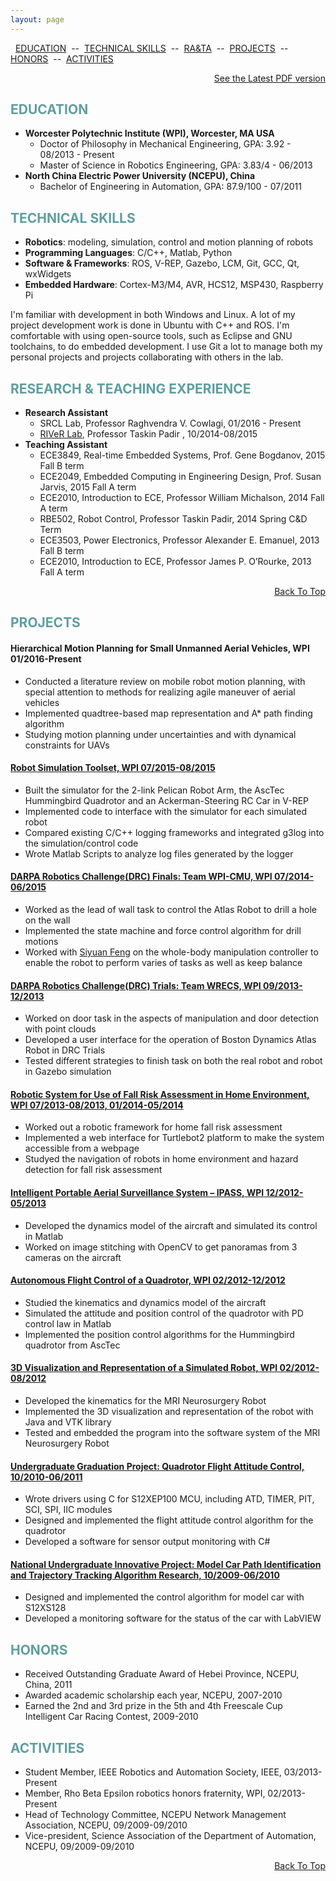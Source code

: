 ```yaml
---
layout: page
---
```


<a name="TOP"></a>

&nbsp; [EDUCATION](#EDUCATION) &nbsp;--&nbsp; [TECHNICAL SKILLS](#SKILLS) &nbsp;--&nbsp; [RA&TA](#RATA) &nbsp;--&nbsp; [PROJECTS](#PROJECTS) &nbsp;--&nbsp;  [HONORS](#HONORS) &nbsp;--&nbsp; [ACTIVITIES](#ACTIVITIES)

<p></p>
<p align="right"><a href="{{ root_url }}/resume/Ruixiang_Du_Resume_Feb2016.pdf">See the Latest PDF version</a></p>

<a name="EDUCATION"></a>

## <span style="color: CadetBlue  ">EDUCATION</span>


* **Worcester Polytechnic Institute (WPI), Worcester, MA USA**
	- Doctor of Philosophy in Mechanical Engineering, GPA: 3.92 - 08/2013 - Present
	- Master of Science in Robotics Engineering, GPA: 3.83/4 - 06/2013
* **North China Electric Power University (NCEPU), China**
	- Bachelor of Engineering in Automation, GPA: 87.9/100 - 07/2011

<a name="SKILLS"></a>

## <span style="color: CadetBlue ">TECHNICAL SKILLS</span>

* **Robotics**: modeling, simulation, control and motion planning of robots
* **Programming Languages**: C/C++, Matlab, Python
* **Software & Frameworks**: ROS, V-REP, Gazebo, LCM, Git, GCC, Qt, wxWidgets
* **Embedded Hardware**: Cortex-M3/M4, AVR, HCS12, MSP430, Raspberry Pi

I'm familiar with development in both Windows and Linux. A lot of my project development work is done in Ubuntu with C++ and ROS. I'm comfortable with using open-source tools, such as Eclipse and GNU toolchains, to do embedded development. I use Git a lot to manage both my personal projects and projects collaborating with others in the lab.

<a name="RATA"></a>

## <span style="color: CadetBlue ">RESEARCH & TEACHING EXPERIENCE</span>

* **Research Assistant**
	- SRCL Lab, Professor Raghvendra V. Cowlagi, 01/2016 - Present
	- [RIVeR Lab](http://robot.wpi.edu/), Professor Taskin Padir , 10/2014-08/2015
* **Teaching Assistant**
	- ECE3849, Real-time Embedded Systems, Prof. Gene Bogdanov, 2015 Fall B term
	- ECE2049, Embedded Computing in Engineering Design, Prof. Susan Jarvis, 2015 Fall A term
	- ECE2010, Introduction to ECE, Professor William Michalson, 2014 Fall A term
	- RBE502, Robot Control, Professor Taskin Padir, 2014 Spring C&D Term
	- ECE3503, Power Electronics, Professor Alexander E. Emanuel, 2013 Fall B term
	- ECE2010, Introduction to ECE, Professor James P. O’Rourke, 2013 Fall A term

<p align="right"><a href="#TOP">Back To Top</a></p>

<a name="PROJECTS"></a>

## <span style="color: CadetBlue ">PROJECTS</span>

#### Hierarchical Motion Planning for Small Unmanned Aerial Vehicles, WPI 01/2016-Present

- Conducted a literature review on mobile robot motion planning, with special attention to
methods for realizing agile maneuver of aerial vehicles
- Implemented quadtree-based map representation and A* path finding algorithm
- Studying motion planning under uncertainties and with dynamical constraints for UAVs

#### [Robot Simulation Toolset, WPI 07/2015-08/2015](/projects/robotsim)
<!--
<img src="/img/projects/sim_pelican_arm.jpg" height="80"/>
<img src="/img/projects/sim_quadrotor.jpg" height="80" />
<img src="/img/projects/sim_rc_car.png" height="80"/>
<img src="/img/projects/sim_log.png" height="80"/>
-->
- Built the simulator for the 2-link Pelican Robot Arm, the AscTec Hummingbird Quadrotor and an Ackerman-Steering RC Car in V-REP
- Implemented code to interface with the simulator for each simulated robot
- Compared existing C/C++ logging frameworks and integrated g3log into the simulation/control code
- Wrote Matlab Scripts to analyze log files generated by the logger


#### [DARPA Robotics Challenge(DRC) Finals: Team WPI-CMU, WPI 07/2014-06/2015](/projects/drc)
<!--
<img src="/img/projects/drc_drill_robot.JPG" height="80"/>
<img src="/img/projects/drc_drill_hole.JPG" height="80" />
-->
- Worked as the lead of wall task to control the Atlas Robot to drill a hole on the wall
- Implemented the state machine and force control algorithm for drill motions
- Worked with [Siyuan Feng](http://www.cs.cmu.edu/~sfeng/) on the whole-body manipulation controller to enable the robot to perform varies of tasks as
well as keep balance


#### [DARPA Robotics Challenge(DRC) Trials: Team WRECS, WPI 09/2013-12/2013](/projects/drc)
<!--
<img src="/img/projects/drc_door.jpg" height="80" />
<img src="/img/projects/door_task_panel.png" height="80"/>
-->
- Worked on door task in the aspects of manipulation and door detection with point clouds
- Developed a user interface for the operation of Boston Dynamics Atlas Robot in DRC Trials
- Tested different strategies to finish task on both the real robot and robot in Gazebo simulation


#### [Robotic System for Use of Fall Risk Assessment in Home Environment, WPI 07/2013-08/2013, 01/2014-05/2014](/projects/fallrisk)
<!--
<img src="/img/projects/fall_risk_turtle.jpg" height="80"/>
<img src="/img/projects/web_interface.png" height="80"/>
-->
- Worked out a robotic framework for home fall risk assessment
- Implemented a web interface for Turtlebot2 platform to make the system accessible from a webpage
- Studyed the navigation of robots in home environment and hazard detection for fall risk assessment


#### [Intelligent Portable Aerial Surveillance System – IPASS, WPI 12/2012-05/2013](/projects/ipass)
<!--
<img src="/img/projects/basic_model_02.jpg" height="80"/>
<img src="/img/projects/Picture1.jpg" height="80"/>
-->
- Developed the dynamics model of the aircraft and simulated its control in   Matlab
- Worked on image stitching with OpenCV to get panoramas from 3 cameras on the aircraft

<!-- <p align="right"><a href="#TOP">Back To Top</a></p> -->

#### [Autonomous Flight Control of a Quadrotor, WPI 02/2012-12/2012](/projects/quadrotor)
<!--
<img src="/img/projects/autonomous_quadrotor.png" height="80"/>
<img src="/img/projects/humming_bird.JPG" height="80"/>
-->
- Studied the kinematics and dynamics model of the aircraft
- Simulated the attitude and position control of the quadrotor with PD control law in Matlab
- Implemented the position control algorithms for the Hummingbird quadrotor from AscTec


#### [3D Visualization and Representation of a Simulated Robot, WPI 02/2012-08/2012](/projects/mri_vtk)
<!--
<img src="/img/projects/vtk.png" height="80"/>
<img src="/img/projects/vtk_robot.jpg" height="80"/>
-->
- Developed the kinematics for the MRI Neurosurgery Robot
- Implemented the 3D visualization and representation of the robot with Java and VTK library
- Tested and embedded the program into the software system of the MRI Neurosurgery Robot


#### [Undergraduate Graduation Project: Quadrotor Flight Attitude Control, 10/2010-06/2011](/projects/quadrotor)
<!--
<img src="/img/projects/02_quadrotor.JPG" height="80"/>
<img src="/img/projects/02_Sensor_Monitor.JPG" height="80"/>
-->
- Wrote drivers using C for S12XEP100 MCU, including ATD, TIMER, PIT, SCI, SPI, IIC modules
- Designed and implemented the flight attitude control algorithm for the quadrotor
- Developed a software for sensor output monitoring with C#

#### [National Undergraduate Innovative Project: Model Car Path Identification and Trajectory Tracking Algorithm Research, 10/2009-06/2010](/projects/freescale)
<!--
<img src="/img/projects/01_car_model_01.jpg" height="80"/>
<img src="/img/projects/labview_car.png" height="80"/>
-->
- Designed and implemented the control algorithm for model car with S12XS128
- Developed a monitoring software for the status of the car with LabVIEW

<a name="HONORS"></a>

## <span style="color: CadetBlue ">HONORS</span>

- Received Outstanding Graduate Award of Hebei Province, NCEPU, China, 2011
- Awarded academic scholarship each year, NCEPU, 2007-2010
- Earned the 2nd and 3rd prize in the 5th and 4th Freescale Cup Intelligent Car Racing Contest, 2009-2010

<a name="ACTIVITIES"></a>

## <span style="color: CadetBlue ">ACTIVITIES</span>

- Student Member, IEEE Robotics and Automation Society, IEEE, 03/2013-Present
- Member, Rho Beta Epsilon robotics honors fraternity, WPI, 02/2013-Present
- Head of Technology Committee, NCEPU Network Management Association, NCEPU, 09/2009-09/2010
- Vice-president, Science Association of the Department of Automation, NCEPU, 09/2009-09/2010

<p align="right"><a href="#TOP">Back To Top</a></p>
